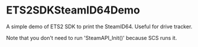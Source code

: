 # ETS2SDKSteamID64Demo
A simple demo of ETS2 SDK to print the SteamID64. Useful for drive tracker.

Note that you don't need to run 'SteamAPI_Init()' because SCS runs it.
